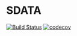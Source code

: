 # SDATA
[![Build Status](https://img.shields.io/travis/wqh872081365/SDATA.svg?branch=master)](https://travis-ci.org/wqh872081365/SDATA)
[![codecov](https://codecov.io/gh/wqh872081365/SDATA/branch/master/graph/badge.svg)](https://codecov.io/gh/wqh872081365/SDATA)